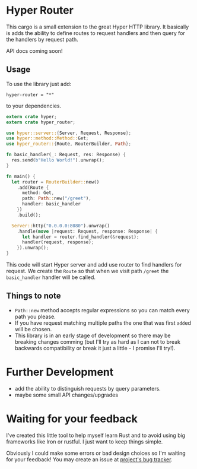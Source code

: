 # Hyper Router

This cargo is a small extension to the great Hyper HTTP library. It basically is
adds the ability to define routes to request handlers and then query for the handlers
by request path.

API docs coming soon!

## Usage

To use the library just add:

```
hyper-router = "*"
```

to your dependencies.

```rust
extern crate hyper;
extern crate hyper_router;

use hyper::server::{Server, Request, Response};
use hyper::method::Method::Get;
use hyper_router::{Route, RouterBuilder, Path};

fn basic_handler(_: Request, res: Response) {
  res.send(b"Hello World!").unwrap();
}

fn main() {
  let router = RouterBuilder::new()
    .add(Route {
      method: Get,
      path: Path::new("/greet"),
      handler: basic_handler
    })
    .build();

  Server::http("0.0.0.0:8080").unwrap()
    .handle(move |request: Request, response: Response| {
      let handler = router.find_handler(&request);
      handler(request, response);
    }).unwrap();
}
```

This code will start Hyper server and add use router to find handlers for request.
We create the `Route` so that when we visit path `/greet` the `basic_handler` handler
will be called.

## Things to note

* `Path::new` method accepts regular expressions so you can match every path you please.
* If you have request matching multiple paths the one that was first `add`ed will be chosen.
* This library is in an early stage of development so there may be breaking changes comming
(but I'll try as hard as I can not to break backwards compatibility or break it just a little -
I promise I'll try!).

# Further Development

* add the ability to distinguish requests by query parameters.
* maybe some small API changes/upgrades

# Waiting for your feedback

I've created this little tool to help myself learn Rust and to avoid using big frameworks
like Iron or rustful. I just want to keep things simple.

Obviously I could make some errors or bad design choices so I'm waiting for your feedback!
You may create an issue at [project's bug tracker](https://github.com/marad/hyper-router/issues).
